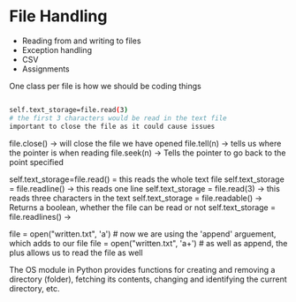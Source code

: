 # File Handling

- Reading from and writing to files
- Exception handling
- CSV
- Assignments

One class per file is how we should be coding things


```bash

self.text_storage=file.read(3)
# the first 3 characters would be read in the text file    
important to close the file as it could cause issues
```

file.close() -> will close the file we have opened
file.tell(n) -> tells us where the pointer is when reading
file.seek(n) -> Tells the pointer to go back to the point specified

self.text_storage=file.read() = this reads the whole text file
self.text_storage = file.readline() -> this reads one line
self.text_storage = file.read(3) -> this reads three characters in the text
self.text_storage = file.readable() -> Returns a boolean, whether the file can be read or not
self.text_storage = file.readlines() -> 


file = open("written.txt", 'a') # now we are using the 'append' arguement, which adds to our file
file = open("written.txt", 'a+') # as well as append, the plus allows us to read the file as well


The OS module in Python provides functions for creating and removing a directory (folder), 
fetching its contents, changing and identifying the current directory, etc.